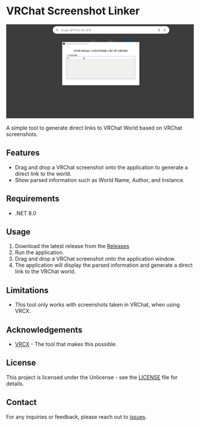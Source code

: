 # VRChat Screenshot Linker

![Sample Screenshot](./sample/sample.gif)

A simple tool to generate direct links to VRChat World based on VRChat screenshots.

## Features

- Drag and drop a VRChat screenshot onto the application to generate a direct link to the world.
- Show parsed information such as World Name, Author, and Instance.

## Requirements

- .NET 8.0

## Usage

1. Download the latest release from the [Releases](https://github.com/gwarnryo/VRChatScreenshotLinker/releases)
2. Run the application.
3. Drag and drop a VRChat screenshot onto the application window.
4. The application will display the parsed information and generate a direct link to the VRChat world.

## Limitations

- This tool only works with screenshots taken in VRChat, when using VRCX.

## Acknowledgements

- [VRCX](https://github.com/vrcx-team/VRCX) - The tool that makes this possible.

## License

This project is licensed under the Unlicense - see the [LICENSE](LICENSE) file for details.

## Contact

For any inquiries or feedback, please reach out to [issues](https://github.com/gwarnryo/VRChatScreenshotLinker/issues).
